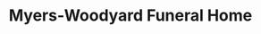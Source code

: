 ---
title: "Myers-Woodyard Funeral Home"
url: /groveport/myers-woodyard-funeral-home/
shop: funeral directors
---